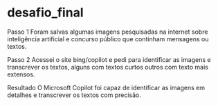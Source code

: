 # desafio_final
Passo 1
Foram salvas algumas imagens pesquisadas na internet sobre inteligência artificial e concurso público que continham mensagens ou textos.

Passo 2
Acessei o site bing/copilot e pedi para identificar as imagens e transcrever os textos, alguns com textos curtos outros com texto mais extensos.

Resultado
O Microsoft Copilot foi capaz de identificar as imagens em detalhes e transcrever os textos com precisão. 
